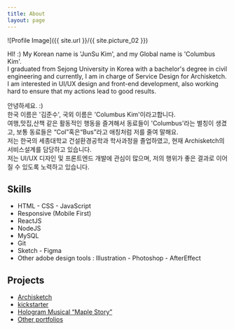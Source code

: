 ```yaml
---
title: About
layout: page
---
```

![Profile Image]({{ site.url }}/{{ site.picture_02 }})

<p>HI! :) My Korean name is 'JunSu Kim', and my Global name is 'Columbus Kim'.<br />
I graduated from Sejong University in Korea with a bachelor's degree in civil engineering and currently, I am in charge of Service Design for Archisketch.<br />
I am interested in UI/UX design and front-end development, also working hard to ensure that my actions lead to good results.</p>

<p>안녕하세요. :) <br />
한국 이름은 '김준수', 국외 이름은 'Columbus Kim'이라고합니다.<br />
여행,맛집,산책 같은 활동적인 행동을 즐겨해서 동료들이 'Columbus'라는 별칭이 생겼고, 보통 동료들은 “Col”혹은“Bus”라고 애칭처럼 저를 줄여 말해요.<br />
저는 한국의 세종대학교 건설환경공학과 학사과정을 졸업하였고, 현재 Archisketch의 서비스설계를 담당하고 있습니다.<br />
저는 UI/UX 디자인 및 프론트엔드 개발에 관심이 많으며, 저의 행위가 좋은 결과로 이어질 수 있도록 노력하고 있습니다.</p>

<h2>Skills</h2>

<ul class="skill-list">
	<li>HTML - CSS - JavaScript</li>
	<li>Responsive (Mobile First)</li>
	<li>ReactJS</li>
	<li>NodeJS</li>
	<li>MySQL</li>
	<li>Git</li>
	<li>Sketch - Figma</li>
	<li>Other adobe design tools : Illustration - Photoshop - AfterEffect</li>
</ul>

<h2>Projects</h2>

<ul>
	<li><a href="https://www.archisketch.com/">Archisketch</a></li>
	<li><a href="https://kck.st/2yvzeb7">kickstarter</a></li>
	<li><a href="https://vimeo.com/194913071">Hologram Musical “Maple Story”</a></li>
	<li><a href="https://www.behance.net/kimjunsoo">Other portfolios</a></li>
</ul>
